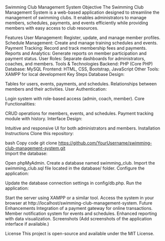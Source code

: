 Swimming Club Management System
Objective
The Swimming Club Management System is a web-based application designed to streamline the management of swimming clubs. It enables administrators to manage members, schedules, payments, and events efficiently while providing members with easy access to club resources.

Features
User Management: Register, update, and manage member profiles.
Schedule Management: Create and manage training schedules and events.
Payment Tracking: Record and track membership fees and payments.
Reports and Analytics: Generate reports on member participation and payment status.
User Roles: Separate dashboards for administrators, coaches, and members.
Tools & Technologies
Backend: PHP (Core PHP)
Database: MySQL
Frontend: HTML, CSS, Bootstrap, JavaScript
Other Tools: XAMPP for local development
Key Steps
Database Design:

Tables for users, events, payments, and schedules.
Relationships between members and their activities.
User Authentication:

Login system with role-based access (admin, coach, member).
Core Functionalities:

CRUD operations for members, events, and schedules.
Payment tracking module with history.
Interface Design:

Intuitive and responsive UI for both administrators and members.
Installation Instructions
Clone this repository:

bash
Copy code
git clone https://github.com/YourUsername/swimming-club-management-system.git  
Import the database:

Open phpMyAdmin.
Create a database named swimming_club.
Import the swimming_club.sql file located in the database/ folder.
Configure the application:

Update the database connection settings in config/db.php.
Run the application:

Start the server using XAMPP or a similar tool.
Access the system in your browser at http://localhost/swimming-club-management-system.
Future Enhancements
Integration of a payment gateway for online transactions.
Member notification system for events and schedules.
Enhanced reporting with data visualization.
Screenshots
(Add screenshots of the application interface if available.)

License
This project is open-source and available under the MIT License.